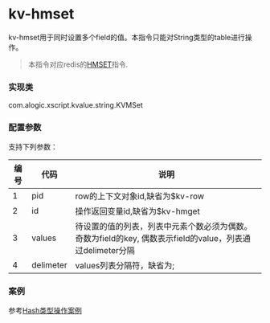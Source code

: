 kv-hmset
========

kv-hmset用于同时设置多个field的值。本指令只能对String类型的table进行操作。

> 本指令对应redis的[HMSET](http://redis.io/commands/hmset)指令.

### 实现类

com.alogic.xscript.kvalue.string.KVMSet

### 配置参数

支持下列参数：

| 编号 | 代码 | 说明 |
| ---- | ---- | ---- |
| 1 | pid | row的上下文对象id,缺省为$kv-row |
| 2 | id | 操作返回变量id,缺省为$kv-hmget |
| 3 | values | 待设置的值的列表，列表中元素个数必须为偶数。奇数为field的key, 偶数表示field的value，列表通过delimeter分隔 |
| 4 | delimeter | values列表分隔符，缺省为; |

### 案例

参考[Hash类型操作案例](case.hash.md)
